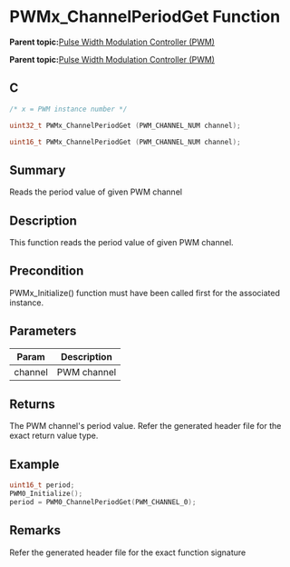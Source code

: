 # PWMx\_ChannelPeriodGet Function

**Parent topic:**[Pulse Width Modulation Controller \(PWM\)](GUID-0542D909-604D-44C7-8C7C-B1FE313960D0.md)

**Parent topic:**[Pulse Width Modulation Controller \(PWM\)](GUID-281A857A-131B-4648-BC9D-48699D5B1A64.md)

## C

```c
/* x = PWM instance number */

uint32_t PWMx_ChannelPeriodGet (PWM_CHANNEL_NUM channel);

uint16_t PWMx_ChannelPeriodGet (PWM_CHANNEL_NUM channel);
```

## Summary

Reads the period value of given PWM channel

## Description

This function reads the period value of given PWM channel.

## Precondition

PWMx\_Initialize\(\) function must have been called first for the associated instance.

## Parameters

|Param|Description|
|-----|-----------|
|channel|PWM channel|

## Returns

The PWM channel's period value. Refer the generated header file for the exact return value type.

## Example

```c
uint16_t period;
PWM0_Initialize();
period = PWM0_ChannelPeriodGet(PWM_CHANNEL_0);
```

## Remarks

Refer the generated header file for the exact function signature

